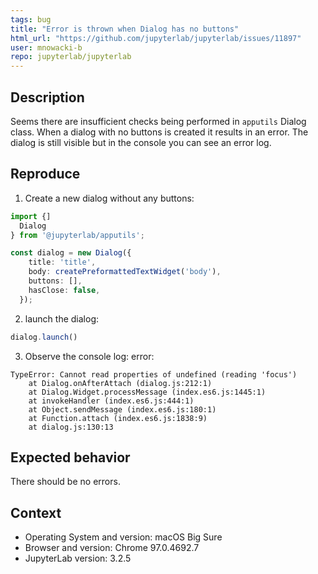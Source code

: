 ```yaml
---
tags: bug
title: "Error is thrown when Dialog has no buttons"
html_url: "https://github.com/jupyterlab/jupyterlab/issues/11897"
user: mnowacki-b
repo: jupyterlab/jupyterlab
---
```


<!-- Welcome! Thank you for contributing. These HTML comments will not render in the issue.

Before creating a new issue:
* Search for relevant issues
* Follow the issue reporting guidelines:
https://jupyterlab.readthedocs.io/en/latest/getting_started/issue.html
-->

## Description
Seems there are insufficient checks being performed in `apputils` Dialog class. When a dialog with no buttons is created it results in an error. The dialog is still visible but in the console you can see an error log.

## Reproduce
<!--Describe step-by-step instructions to reproduce the behavior-->

1. Create a new dialog without any buttons:
```ts
import {]
  Dialog
} from '@jupyterlab/apputils';

const dialog = new Dialog({
    title: 'title',
    body: createPreformattedTextWidget('body'),
    buttons: [],
    hasClose: false,
  });
```
2. launch the dialog:
```ts
dialog.launch()
```
3. Observe the console log:
error:
```
TypeError: Cannot read properties of undefined (reading 'focus')
    at Dialog.onAfterAttach (dialog.js:212:1)
    at Dialog.Widget.processMessage (index.es6.js:1445:1)
    at invokeHandler (index.es6.js:444:1)
    at Object.sendMessage (index.es6.js:180:1)
    at Function.attach (index.es6.js:1838:9)
    at dialog.js:130:13
 ```

<!--Describe how you diagnosed the issue. See the guidelines at
 https://jupyterlab.readthedocs.io/en/latest/getting_started/issue.html -->

## Expected behavior

There should be no errors.
<!--Describe what you expected to happen-->

## Context

<!--Complete the following for context, and add any other relevant context-->

- Operating System and version: macOS Big Sure
- Browser and version: Chrome 97.0.4692.7
- JupyterLab version: 3.2.5

